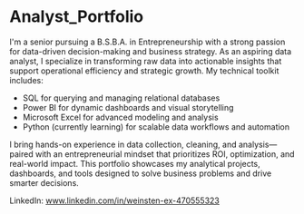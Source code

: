 # Analyst_Portfolio

I'm a senior pursuing a B.S.B.A. in Entrepreneurship with a strong passion for data-driven decision-making and business strategy. As an aspiring data analyst, I specialize in transforming raw data into actionable insights that support operational efficiency and strategic growth.
My technical toolkit includes:
- SQL for querying and managing relational databases
- Power BI for dynamic dashboards and visual storytelling
- Microsoft Excel for advanced modeling and analysis
- Python (currently learning) for scalable data workflows and automation

I bring hands-on experience in data collection, cleaning, and analysis—paired with an entrepreneurial mindset that prioritizes ROI, optimization, and real-world impact. This portfolio showcases my analytical projects, dashboards, and tools designed to solve business problems and drive smarter decisions.


LinkedIn: www.linkedin.com/in/weinsten-ex-470555323
